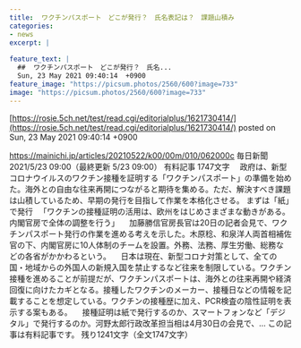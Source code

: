 ```yaml
---
title:  ワクチンパスポート　どこが発行？　氏名表記は？　課題山積み  
categories:
- news
excerpt: |
  
feature_text: |
  ##  ワクチンパスポート　どこが発行？　氏名...
  Sun, 23 May 2021 09:40:14  +0900
feature_image: "https://picsum.photos/2560/600?image=733"
image: "https://picsum.photos/2560/600?image=733"
---
```


[https://rosie.5ch.net/test/read.cgi/editorialplus/1621730414/](https://rosie.5ch.net/test/read.cgi/editorialplus/1621730414/)
posted on Sun, 23 May 2021 09:40:14  +0900

<!--more-->

https://mainichi.jp/articles/20210522/k00/00m/010/062000c 毎日新聞 2021/5/23 09:00（最終更新 5/23 09:00） 有料記事 1747文字 　政府は、新型コロナウイルスのワクチン接種を証明する「ワクチンパスポート」の準備を始めた。海外との自由な往来再開につながると期待を集める。ただ、解決すべき課題は山積しているため、早期の発行を目指して作業を本格化させる。 まずは「紙」で発行 　「ワクチンの接種証明の活用は、欧州をはじめさまざまな動きがある。内閣官房で全体の調整を行う」 　加藤勝信官房長官は20日の記者会見で、ワクチンパスポート発行の作業を進める考えを示した。木原稔、和泉洋人両首相補佐官の下、内閣官房に10人体制のチームを設置。外務、法務、厚生労働、総務などの各省がかかわるという。 　日本は現在、新型コロナ対策として、全ての国・地域からの外国人の新規入国を禁止するなど往来を制限している。ワクチン接種を進めることが前提だが、ワクチンパスポートは、海外との往来再開や経済回復に向けたカギとなる。接種したワクチンのメーカー、接種日などの情報を記載することを想定している。ワクチンの接種歴に加え、PCR検査の陰性証明を表示する案もある。 　接種証明は紙で発行するのか、スマートフォンなど「デジタル」で発行するのか。河野太郎行政改革担当相は4月30日の会見で、… この記事は有料記事です。 残り1241文字（全文1747文字）
